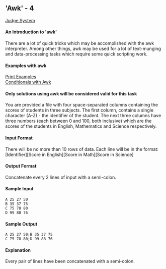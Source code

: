 ## 'Awk' - 4

[Judge System](https://www.hackerrank.com/challenges/awk-4/problem)

#### An Introduction to 'awk'

There are a lot of quick tricks which may be accomplished with the awk interpreter. Among other things, awk may be used for a lot of text-munging and data-processing tasks which require some quick scripting work.

#### Examples with awk 

[Print Examples](https://www.hackerrank.com/challenges/awk-4/problem)<br>
[Conditionals with Awk](https://www.thegeekstuff.com/2010/02/awk-conditional-statements/)

#### Only solutions using awk will be considered valid for this task

You are provided a file with four space-separated columns containing the scores of students in three subjects. The first column, contains a single character (A-Z) - the identifier of the student. The next three columns have three numbers (each between 0 and 100, both inclusive) which are the scores of the students in English, Mathematics and Science respectively.

#### Input Format

There will be no more than 10 rows of data. Each line will be in the format:<br>
[Identifier]<space>[Score in English]<space>[Score in Math]<space>[Score in Science]

#### Output Format

Concatenate every 2 lines of input with a semi-colon.

#### Sample Input

```
A 25 27 50
B 35 37 75
C 75 78 80
D 99 88 76 
```

#### Sample Output

```
A 25 27 50;B 35 37 75
C 75 78 80;D 99 88 76 
```

#### Explanation

Every pair of lines have been concatenated with a semi-colon.
